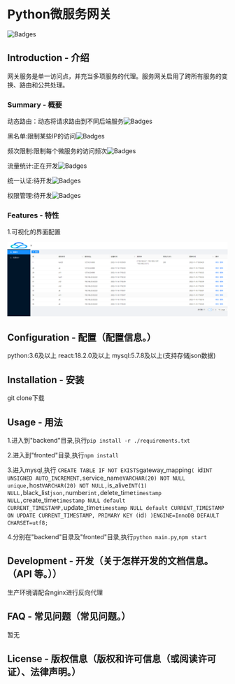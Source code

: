 # Python微服务网关

![Badges](https://img.shields.io/badge/%E5%BE%AE%E6%9C%8D%E5%8A%A1%E7%BD%91%E5%85%B3-aiohttp-yellowgreen)


## Introduction - 介绍
网关服务是单一访问点，并充当多项服务的代理。服务网关启用了跨所有服务的变换、路由和公共处理。
### Summary - 概要
动态路由：动态将请求路由到不同后端服务![Badges](https://img.shields.io/badge/complete-100%25-green)

黑名单:限制某些IP的访问![Badges](https://img.shields.io/badge/complete-100%25-green)

频次限制:限制每个微服务的访问频次![Badges](https://img.shields.io/badge/complete-100%25-green)

流量统计:正在开发![Badges](https://img.shields.io/badge/complete-35%25-green)

统一认证:待开发![Badges](https://img.shields.io/badge/complete-0%25-red)

权限管理:待开发![Badges](https://img.shields.io/badge/complete-0%25-red)

### Features - 特性
1.可视化的界面配置

![](./01.png)

## Configuration - 配置（配置信息。）

python:3.6及以上
react:18.2.0及以上
mysql:5.7.8及以上(支持存储json数据)

## Installation - 安装
git clone下载

## Usage - 用法
1.进入到"backend"目录,执行`pip install -r ./requirements.txt`

2.进入到"fronted"目录,执行`npm install`

3.进入mysql,执行
`
CREATE TABLE IF NOT EXISTS `gateway_mapping`(
   `id` INT UNSIGNED AUTO_INCREMENT,
   `service_name` VARCHAR(20) NOT NULL unique,
   `host` VARCHAR(20) NOT NULL,
   `is_alive` INT(1)  NULL,
   `black_list` json,
   `number` int,
   `delete_time` timestamp NULL,
   `create_time` timestamp NULL default CURRENT_TIMESTAMP,
   `update_time` timestamp NULL default CURRENT_TIMESTAMP ON UPDATE CURRENT_TIMESTAMP,
   PRIMARY KEY ( `id` )
)ENGINE=InnoDB DEFAULT CHARSET=utf8;
`

4.分别在"backend"目录及"fronted"目录,执行`python main.py`,`npm start`

## Development - 开发（关于怎样开发的文档信息。（API 等。））
生产环境请配合nginx进行反向代理


## FAQ - 常见问题（常见问题。）
暂无


## License - 版权信息（版权和许可信息（或阅读许可证）、法律声明。）